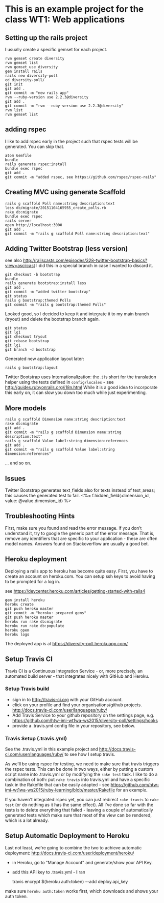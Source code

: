 
# This is an example project for the class WT1: Web applications

## Setting up the rails project

I usually create a specific gemset for each project.

    rvm gemset create diversity
    rvm gemset list
    rvm gemset use diversity
    gem install rails
    rails new diversity-poll
    cd diversity-poll/
    git init
    git add .
    git commit -m "new rails app"
    rvm --ruby-version use 2.2.3@diversity
    git add .
    git commit -m "rvm --ruby-version use 2.2.3@diversity"
    rvm list
    rvm gemset list

## adding rspec

I like to add rspec early in the project such that rspec tests will be generated.
You can skip that.

    atom Gemfile
    bundle
    rails generate rspec:install
    bundle exec rspec
    git add .
    git commit -m "added rspec, see https://github.com/rspec/rspec-rails"

## Creating MVC using generate Scaffold

    rails g scaffold Poll name:string description:text
    less db/migrate/20151104165955_create_polls.rb
    rake db:migrate
    bundle exec rspec
    rails server
    open http://localhost:3000
    git add .
    git commit -m "rails g scaffold Poll name:string description:text"

## Adding Twitter Bootstrap (less version)

see also http://railscasts.com/episodes/328-twitter-bootstrap-basics?view=asciicast
I did this in a special branch in case I wanted to discard it.

    git checkout -b bootstrap
    bundle
    rails generate bootstrap:install less
    git add .
    git commit -m "added twitter bootstrap"
    git status
    rails g bootstrap:themed Polls
    git commit -m "rails g bootstrap:themed Polls"

Looked good, so I decided to keep it and integrate it to my main branch (tryout)
and delete the bootstrap branch again.

    git status
    git lg1
    git checkout tryout
    git rebase bootstrap
    git lg1
    git branch -d bootstrap

Generated new application layout later:

    rails g bootstrap:layout

Twitter Bootstrap uses Internationalization: the .t is short for the translation
helper using the texts defined in `config/locales` - see http://guides.rubyonrails.org/i18n.html
While it is a good idea to incorporate this early on, it can slow you down too
much while just experimenting.

## More models

    rails g scaffold Dimension name:string description:text
    rake db:migrate
    git add .
    git commit -m "rails g scaffold Dimension name:string description:text"
    rails g scaffold Value label:string dimension:references
    git add .
    git commit -m "rails g scaffold Value label:string dimension:references"


... and so on.

## Issues
Twitter Bootstrap generates text_fields also for texts instead of text_areas;
this causes the generated test to fail.
      <%= f.hidden_field(:dimension_id, value: @value.dimension_id) %>

## Troubleshooting Hints
First, make sure you found and read the error message. If you don't understand it,
try to google the generic part of the error message. That is, remove any
identifiers that are specific to your application - these are often model names.
Answers found on Stackoverflow are usually a good bet.

## Heroku deployment
Deploying a rails app to heroku has become quite easy. First, you have to create an
account on heroku.com. You can setup ssh keys to avoid having to be prompted for a log in.

see https://devcenter.heroku.com/articles/getting-started-with-rails4

    gem install heroku
    heroku create
    git push heroku master
    git commit -m "heroku: prepared gems"
    git push heroku master
    heroku run rake db:migrate
    heroku run rake db:populate
    heroku open
    heroku logs

The deployed app is at https://diversity-poll.herokuapp.com/

## Setup Travis CI
Travis CI is a Continuous Integration Service - or, more precisely, an
automated build server - that integrates nicely with GitHub and Heroku.

### Setup Travis build

- sign in to http://travis-ci.org with your GitHub account.
- click on your profile and find your organisations/github projects.
http://docs.travis-ci.com/user/languages/ruby/
- Add Travis Service to your github repository on the settings page, e.g. https://github.com/htw-imi-wt1wa-ws2015/diversity-poll/settings/hooks
- provide a .travis.yml config file in your repository, see below.

### Travis Setup (.travis.yml)
See the .travis.yml in this example project and http://docs.travis-ci.com/user/languages/ruby/
to see how I setup travis.

As we'll be using rspec for testing, we need to make sure that travis triggers
the rspec tests. This can be done in two ways, either by putting a custom
script name into .travis.yml or by modifying the `rake test` task. I like to
do a combination of both: put `rake travis` into travis.yml and have a specific
task in the Rakefile that can be easily adapted - see https://github.com/htw-imi-wt1wa-ws2015/ruby-learning/blob/master/Rakefile
for an example.

If you haven't integrated rspec yet, you can just redirect `rake travis` to
`rake test` (or do nothing as it has the same effect). All I've done so far
with the tests is to delete everything that failed - leaving a couple of
automatically generated tests which make sure that most of the view can be
rendered, which is a lot already.


## Setup Automatic Deployment to Heroku

Last not least, we're going to combine the two to achieve automatic deployment:
http://docs.travis-ci.com/user/deployment/heroku/

- in Heroku, go to "Manage Account" and generate/show your API Key.
- add this API key to .travis.yml - I ran

     travis encrypt $(heroku auth:token) --add deploy.api_key

make sure `heroku auth:token` works first, which downloads and shows your auth token.
